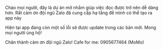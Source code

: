 Chào mọi người, đây là dự án mở nhằm giúp việc đọc được trở nên dễ dàng hơn. 
Rất cảm ơn đội ngũ Zalo đã cung cấp hạ tầng để mình có thể tạo ra app này

Hiện tại app đang còn một số lỗi sẽ được update trong các bản mới.
Mong mọi người ủng hộ!

Chân thành cảm ơn đội ngũ Zalo!
Cafe for me: 0905677464 (MoMo)
